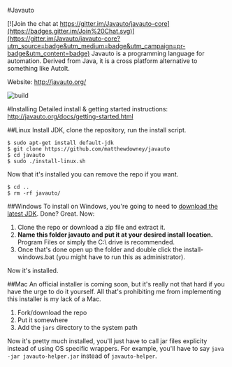 #Javauto

[![Join the chat at https://gitter.im/Javauto/javauto-core](https://badges.gitter.im/Join%20Chat.svg)](https://gitter.im/Javauto/javauto-core?utm_source=badge&utm_medium=badge&utm_campaign=pr-badge&utm_content=badge)
Javauto is a programming language for automation. Derived from Java, it is a cross platform alternative to something like AutoIt.

Website: http://javauto.org/

![build](https://travis-ci.org/Javauto/javauto-core.svg)

#Installing
Detailed install & getting started instructions: http://javauto.org/docs/getting-started.html

##Linux
Install JDK, clone the repository, run the install script.
```
$ sudo apt-get install default-jdk
$ git clone https://github.com/matthewdowney/javauto
$ cd javauto
$ sudo ./install-linux.sh
```

Now that it's installed you can remove the repo if you want.
```
$ cd ..
$ rm -rf javauto/
```

##Windows
To install on Windows, you're going to need to [download the latest JDK](http://www.oracle.com/technetwork/java/javase/downloads/index.html).
Done? Great. Now:

1. Clone the repo or download a zip file and extract it.
2. **Name this folder javauto and put it at your desired install location.** Program Files or simply the C:\ drive is recommended. 
3. Once that's done open up the folder and double click the install-windows.bat (you might have to run this as administrator).

Now it's installed.

##Mac
An official installer is coming soon, but it's really not that hard if you have the urge to do it yourself. All that's prohibiting me from implementing this installer is my lack of a Mac.

1. Fork/download the repo
2. Put it somewhere
3. Add the `jars` directory to the system path

Now it's pretty much installed, you'll just have to call jar files explicity instead of using OS specific wrappers. For example, you'll have to say `java -jar javauto-helper.jar` instead of `javauto-helper`.
